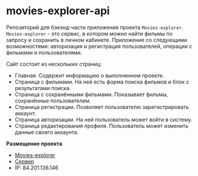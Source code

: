 # movies-explorer-api

Репозиторий для бэкэнд-части приложения проекта `Movies-explorer`.
`Movies-explorer` - это сервис, в котором можно найти фильмы по запросу и 
сохранить в личном кабинете.
Приложениe со следующими возможностями: 
авторизация и регистрация пользователей, операции с фильмами и пользователями.

Сайт состоит из нескольких страниц:

* Главная. Содержит информацию о выполненном проекте.
* Страница с фильмами. На ней есть форма поиска фильмов и блок с результатами поиска.
* Страница с сохранёнными фильмами. Показывает фильмы, сохранённые пользователем.
* Страница регистрации. Позволяет пользователю зарегистрировать аккаунт.
* Страница авторизации. На ней пользователь может войти в систему.
* Страница редактирования профиля. Пользователь может изменить данные своего аккаунта.

**Размещение проекта**
* [Movies-explorer](https://pivovarova.diploma.nomoredomains.xyz/)
* [Сервер](https://api.pivovarova.diploma.nomoredomains.xyz/)
* IP: 84.201.136.146
